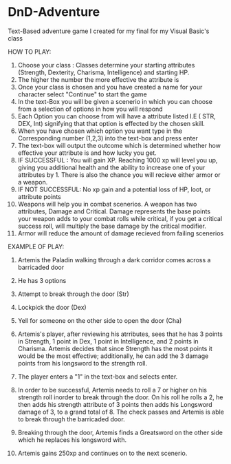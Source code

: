 # DnD-Adventure
Text-Based adventure game I created for my final for my Visual Basic's class


HOW TO PLAY:
1. Choose your class : Classes determine your starting attributes (Strength, Dexterity, Charisma, Intelligence) and starting HP.
2. The higher the number the more effective the attribute is
3. Once your class is chosen and you have created a name for your character select "Continue" to start the game
4. In the text-Box you will be given a scenerio in which you can choose from a selection of options in how you will respond
5. Each Option you can choose from will have a attribute listed I.E ( STR, DEX, Int) signifying that that option is effected by the chosen skill.
6. When you have chosen which option you want type in the Corresponding number (1,2,3) into the text-box and press enter
7. The text-box will output the outcome which is determined whether how effective your attribute is and how lucky you get.
8. IF SUCCESSFUL : You will gain XP. Reaching 1000 xp will level you up, giving you additional health and the ability to increase one of your attributes by 1. There is also the chance you will recieve either armor or a weapon.
9. IF NOT SUCCESSFUL: No xp gain and a potential loss of HP, loot, or attribute points
10. Weapons will help you in combat scenerios. A weapon has two attributes, Damage and Critical. Damage represents the base points your weapon adds to your combat rolls while critical, if you get a critical success roll, will multiply the base damage by the critical modifier.
11. Armor will reduce the amount of damage recieved from failing scenerios

EXAMPLE OF PLAY:

1. Artemis the Paladin walking through a dark corridor comes across a barricaded door
2. He has 3 options

  1. Attempt to break through the door (Str)
  2. Lockpick the door (Dex)
  3. Yell for someone on the other side to open the door (Cha)
 
3. Artemis's player, after reviewing his atrributes, sees that he has 3 points in Strength, 1 point in Dex, 1 point in Intelligence, and 2 points in Charisma. Artemis decides that since Strength has the most points it would be the most effective; additionally, he can add the 3 damage points from his longsword to the strength roll.
4. The player enters a "1" in the text-box and selects enter.
5. In order to be successful, Artemis needs to roll a 7 or higher on his strength roll inorder to break through the door. On his roll he rolls a 2, he then adds his strength attribute of 3 points then adds his Longsword damage of 3, to a grand total of 8. The check passes and Artemis is able to break through the barricaded door.
6. Breaking through the door, Artemis finds a Greatsword on the other side which he replaces his longsword with.
7. Artemis gains 250xp and continues on to the next scenerio.
